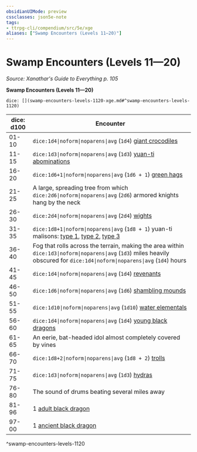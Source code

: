 ```yaml
---
obsidianUIMode: preview
cssclasses: json5e-note
tags:
- ttrpg-cli/compendium/src/5e/xge
aliases: ["Swamp Encounters (Levels 11—20)"]
---
```

# Swamp Encounters (Levels 11—20)
*Source: Xanathar's Guide to Everything p. 105* 

**Swamp Encounters (Levels 11—20)**

`dice: [](swamp-encounters-levels-1120-xge.md#^swamp-encounters-levels-1120)`

| dice: d100 | Encounter |
|------------|-----------|
| 01-10 | `dice:1d4\|noform\|noparens\|avg` (`1d4`) [giant crocodiles](3-Mechanics/CLI/bestiary/beast/giant-crocodile.md) |
| 11-15 | `dice:1d3\|noform\|noparens\|avg` (`1d3`) [yuan-ti abominations](3-Mechanics/CLI/bestiary/monstrosity/yuan-ti-abomination.md) |
| 16-20 | `dice:1d6+1\|noform\|noparens\|avg` (`1d6 + 1`) [green hags](3-Mechanics/CLI/bestiary/fey/green-hag.md) |
| 21-25 | A large, spreading tree from which `dice:2d6\|noform\|noparens\|avg` (`2d6`) armored knights hang by the neck |
| 26-30 | `dice:2d4\|noform\|noparens\|avg` (`2d4`) [wights](3-Mechanics/CLI/bestiary/undead/wight.md) |
| 31-35 | `dice:1d8+1\|noform\|noparens\|avg` (`1d8 + 1`) yuan-ti malisons: [type 1](3-Mechanics/CLI/bestiary/monstrosity/yuan-ti-malison-type-1.md), [type 2](3-Mechanics/CLI/bestiary/monstrosity/yuan-ti-malison-type-2.md), [type 3](3-Mechanics/CLI/bestiary/monstrosity/yuan-ti-malison-type-3.md) |
| 36-40 | Fog that rolls across the terrain, making the area within `dice:1d3\|noform\|noparens\|avg` (`1d3`) miles heavily obscured for `dice:1d4\|noform\|noparens\|avg` (`1d4`) hours |
| 41-45 | `dice:1d4\|noform\|noparens\|avg` (`1d4`) [revenants](3-Mechanics/CLI/bestiary/undead/revenant.md) |
| 46-50 | `dice:1d6\|noform\|noparens\|avg` (`1d6`) [shambling mounds](3-Mechanics/CLI/bestiary/plant/shambling-mound.md) |
| 51-55 | `dice:1d10\|noform\|noparens\|avg` (`1d10`) [water elementals](3-Mechanics/CLI/bestiary/elemental/water-elemental.md) |
| 56-60 | `dice:1d4\|noform\|noparens\|avg` (`1d4`) [young black dragons](3-Mechanics/CLI/bestiary/dragon/young-black-dragon.md) |
| 61-65 | An eerie, bat-headed idol almost completely covered by vines |
| 66-70 | `dice:1d8+2\|noform\|noparens\|avg` (`1d8 + 2`) [trolls](3-Mechanics/CLI/bestiary/giant/troll.md) |
| 71-75 | `dice:1d3\|noform\|noparens\|avg` (`1d3`) [hydras](3-Mechanics/CLI/bestiary/monstrosity/hydra.md) |
| 76-80 | The sound of drums beating several miles away |
| 81-96 | 1 [adult black dragon](3-Mechanics/CLI/bestiary/dragon/adult-black-dragon.md) |
| 97-00 | 1 [ancient black dragon](3-Mechanics/CLI/bestiary/dragon/ancient-black-dragon.md) |
^swamp-encounters-levels-1120